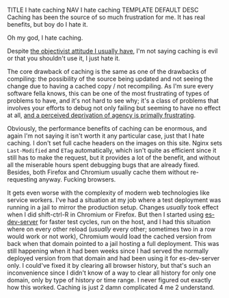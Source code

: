 TITLE I hate caching
NAV I hate caching
TEMPLATE DEFAULT
DESC Caching has been the source of so much frustration for me. It has real benefits, but boy do I hate it.

Oh my god, I hate caching.

Despite [the objectivist attitude I usually have](objectivism), I'm not saying caching is evil or that you shouldn't use it, I just hate it.

The core drawback of caching is the same as one of the drawbacks of compiling: the possibility of the source being updated and not seeing the change due to having a cached copy / not recompiling. As I'm sure every software fella knows, this can be one of the most frustrating of types of problems to have, and it's not hard to see why; it's a class of problems that involves your efforts to debug not only failing but seeming to have no effect at all, [and a perceived deprivation of agency is primally frustrating](/protagonism/emotions).

Obviously, the performance benefits of caching can be enormous, and again I'm not saying it isn't worth it any particular case, just that I hate caching. I don't set full cache headers on the images on this site. Nginx sets `Last-Modified` and `ETag` automatically, which isn't quite as efficient since it still has to make the request, but it provides a lot of the benefit, and without all the miserable hours spent debugging bugs that are already fixed. Besides, both Firefox and Chromium usually cache them without re-requesting anyway. Fucking browsers.

It gets even worse with the complexity of modern web technologies like service workers. I've had a situation at my job where a test deployment was running in a jail to mirror the production setup. Changes *usually* took effect when I did shift-ctrl-R in Chromium or Firefox. But then I started using [es-dev-server](https://open-wc.org/developing/es-dev-server.html) for faster test cycles, run on the host, and I had this situation where on every other reload (*usually* every other; sometimes two in a row would work or not work), Chromium would load the cached version from back when that domain pointed to a jail hosting a full deployment. This was still happening when it had been weeks since I had served the normally deployed version from that domain and had been using it for es-dev-server only. I could've fixed it by clearing all browser history, but that's such an inconvenience since I didn't know of a way to clear all history for only one domain, only by type of history or time range. I never figured out exactly how this worked. Caching is just 2 damn complicated 4 me 2 understand.
